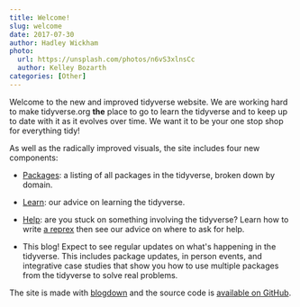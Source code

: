 ```yaml
---
title: Welcome!
slug: welcome
date: 2017-07-30
author: Hadley Wickham
photo:
  url: https://unsplash.com/photos/n6vS3xlnsCc
  author: Kelley Bozarth
categories: [Other]
---
```


Welcome to the new and improved tidyverse website. We are working hard to make tidyverse.org __the__ place to go to learn the tidyverse and to keep up to date with it as it evolves over time. We want it to be your one stop shop for everything tidy!
<!--more-->

As well as the radically improved visuals, the site includes four new components:

* [Packages](/packages): a listing of all packages in the tidyverse, 
  broken down by domain.
  
* [Learn](/learn): our advice on learning the tidyverse.

* [Help](/help): are you stuck on something involving the tidyverse?
  Learn how to write [a reprex](/help#reprex) then see our advice on
  where to ask for help.

* This blog! Expect to see regular updates on what's happening in the 
  tidyverse. This includes package updates, in person events, and
  integrative case studies that show you how to use multiple packages
  from the tidyverse to solve real problems.
  
The site is made with [blogdown](https://bookdown.org/yihui/blogdown) and the source code is [available on GitHub](https://github.com/tidyverse/tidyweb). 
